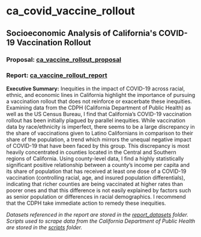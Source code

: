 # ca_covid_vaccine_rollout
## Socioeconomic Analysis of California's COVID-19 Vaccination Rollout

### Proposal: [ca_vaccine_rollout_proposal](https://github.com/ericphillips99/ca_covid_vaccine_rollout/blob/main/ca_vaccine_rollout_proposal.pdf)

### Report: [ca_vaccine_rollout_report](https://github.com/ericphillips99/ca_covid_vaccine_rollout/blob/main/ca_vaccine_rollout_report.pdf)

**Executive Summary:** Inequities in the impact of COVID-19 across racial, ethnic, and economic lines in California highlight the importance of pursuing a vaccination rollout that does not reinforce or exacerbate these inequities. Examining data from the CDPH (California Department of Public Health) as well as the US Census Bureau, I find that California’s COVID-19 vaccination rollout has been initially plagued by parallel inequities. While vaccination data by race/ethnicity is imperfect, there seems to be a large discrepancy in the share of vaccinations given to Latino Californians in comparison to their share of the population, a trend which mirrors the unequal negative impact of COVID-19 that have been faced by this group. This discrepancy is most heavily concentrated in counties located in the Central and Southern regions of California. Using county-level data, I find a highly statistically significant positive relationship between a county’s income per capita and its share of population that has received at least one dose of a COVID-19 vaccination (controlling racial, age, and insured population differentials), indicating that richer counties are being vaccinated at higher rates than poorer ones and that this difference is not easily explained by factors such as senior population or differences in racial demographics. I recommend that the CDPH take immediate action to remedy these inequities.

*Datasets referenced in the report are stored in the [report_datasets](https://github.com/ericphillips99/ca_covid_vaccine_rollout/tree/main/report_datasets) folder. Scripts used to scrape data from the California Department of Public Health are stored in the [scripts](https://github.com/ericphillips99/ca_covid_vaccine_rollout/tree/main/scripts) folder.*
